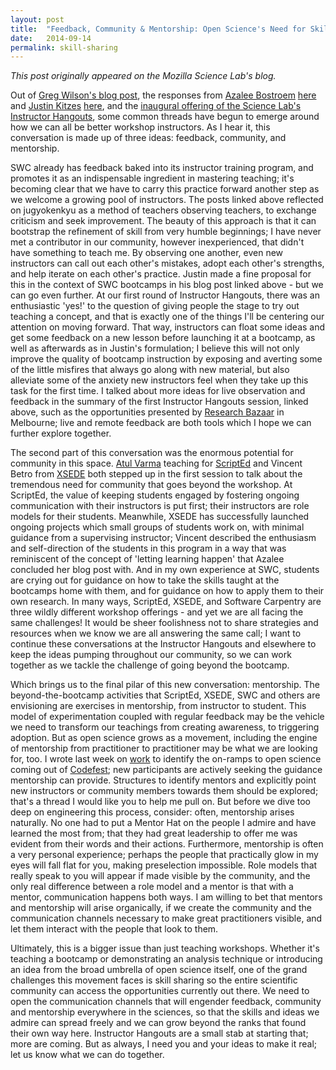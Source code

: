 ```yaml
---
layout: post
title:  "Feedback, Community & Mentorship: Open Science's Need for Skill Sharing"
date:   2014-09-14
permalink: skill-sharing
---
```


*This post originally appeared on the Mozilla Science Lab's blog.*

Out of <a title="originalGreg" href="http://software-carpentry.org/blog/2014/09/building-better-teachers.html" target="_blank">Greg Wilson's blog post</a>, the responses from <a title="azalee" href="https://twitter.com/astro_az" target="_blank">Azalee Bostroem</a> <a title="azalee" href="http://software-carpentry.org/blog/2014/09/more-thoughts-on-better-teachers.html" target="_blank">here</a> and <a title="justin" href="http://www.justinkitzes.com/" target="_blank">Justin Kitzes</a> <a title="justin" href="http://software-carpentry.org/blog/2014/09/further-thoughts-on-better-teachers.html" target="_blank">here</a>, and the <a title="instructorHangouts" href="http://wp.mozillascience.org/instructor-hangouts-beta-test/" target="_blank">inaugural offering of the Science Lab's Instructor Hangouts</a>, some common threads have begun to emerge around how we can all be better workshop instructors. As I hear it, this conversation is made up of three ideas: feedback, community, and mentorship.

SWC already has feedback baked into its instructor training program, and promotes it as an indispensable ingredient in mastering teaching; it's becoming clear that we have to carry this practice forward another step as we welcome a growing pool of instructors. The posts linked above reflected on jugyokenkyu as a method of teachers observing teachers, to exchange criticism and seek improvement.  The beauty of this approach is that it can bootstrap the refinement of skill from very humble beginnings; I have never met a contributor in our community, however inexperienced, that didn't have something to teach me. By observing one another, even new instructors can call out each other's mistakes, adopt each other's strengths, and help iterate on each other's practice. Justin made a fine proposal for this in the context of SWC bootcamps in his blog post linked above - but we can go even further.  At our first round of Instructor Hangouts, there was an enthusiastic 'yes!' to the question of giving people the stage to try out teaching a concept, and that is exactly one of the things I'll be centering our attention on moving forward. That way, instructors can float some ideas and get some feedback on a new lesson before launching it at a bootcamp, as well as afterwards as in Justin's formulation; I believe this will not only improve the quality of bootcamp instruction by exposing and averting some of the little misfires that always go along with new material, but also alleviate some of the anxiety new instructors feel when they take up this task for the first time. I talked about more ideas for live observation and feedback in the summary of the first Instructor Hangouts session, linked above, such as the opportunities presented by <a title="resbaz" href="http://resbaz.tumblr.com/about" target="_blank">Research Bazaar</a> in Melbourne; live and remote feedback are both tools which I hope we can further explore together.

The second part of this conversation was the enormous potential for community in this space. <a title="atulVarma" href="https://twitter.com/toolness" target="_blank">Atul Varma</a> teaching for <a title="scriptEd" href="https://www.scripted.org/" target="_blank">ScriptEd</a> and Vincent Betro from <a title="xsede" href="https://www.xsede.org/" target="_blank">XSEDE</a> both stepped up in the first session to talk about the tremendous need for community that goes beyond the workshop. At ScriptEd, the value of keeping students engaged by fostering ongoing communication with their instructors is put first; their instructors are role models for their students. Meanwhile, XSEDE has successfully launched ongoing projects which small groups of students work on, with minimal guidance from a supervising instructor; Vincent described the enthusiasm and self-direction of the students in this program in a way that was reminiscent of the concept of 'letting learning happen' that Azalee concluded her blog post with. And in my own experience at SWC, students are crying out for guidance on how to take the skills taught at the bootcamps home with them, and for guidance on how to apply them to their own research. In many ways, ScriptEd, XSEDE, and Software Carpentry are three wildly different workshop offerings - and yet we are all facing the same challenges! It would be sheer foolishness not to share strategies and resources when we know we are all answering the same call; I want to continue these conversations at the Instructor Hangouts and elsewhere to keep the ideas pumping throughout our community, so we can work together as we tackle the challenge of going beyond the bootcamp.

Which brings us to the final pilar of this new conversation: mentorship. The beyond-the-bootcamp activities that ScriptEd, XSEDE, SWC and others are envisioning are exercises in mentorship, from instructor to student. This model of experimentation coupled with regular feedback may be the vehicle we need to transform our teachings from creating awareness, to triggering adoption. But as open science grows as a movement, including the engine of mentorship from practitioner to practitioner may be what we are looking for, too. I wrote last week on <a title="osmanuscript" href="https://etherpad.mozilla.org/osmanuscript" target="_blank">work</a> to identify the on-ramps to open science coming out of <a title="Codefest" href="http://nceas.github.io/open-science-codefest/" target="_blank">Codefest</a>; new participants are actively seeking the guidance mentorship can provide. Structures to identify mentors and explicitly point new instructors or community members towards them should be explored; that's a thread I would like you to help me pull on. But before we dive too deep on engineering this process, consider: often, mentorship arises naturally. No one had to put a Mentor Hat on the people I admire and have learned the most from; that they had great leadership to offer me was evident from their words and their actions. Furthermore, mentorship is often a very personal experience; perhaps the people that practically glow in my eyes will fall flat for you, making preselection impossible. Role models that really speak to you will appear if made visible by the community, and the only real difference between a role model and a mentor is that with a mentor, communication happens both ways. I am willing to bet that mentors and mentorship will arise organically, if we create the community and the communication channels necessary to make great practitioners visible, and let them interact with the people that look to them.

Ultimately, this is a bigger issue than just teaching workshops. Whether it's teaching a bootcamp or demonstrating an analysis technique or introducing an idea from the broad umbrella of open science itself, one of the grand challenges this movement faces is skill sharing so the entire scientific community can access the opportunities currently out there. We need to open the communication channels that will engender feedback, community and mentorship everywhere in the sciences, so that the skills and ideas we admire can spread freely and we can grow beyond the ranks that found their own way here. Instructor Hangouts are a small stab at starting that; more are coming. But as always, I need you and your ideas to make it real; let us know what we can do together.
